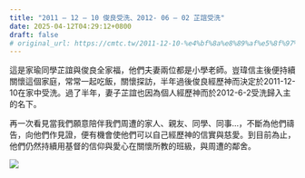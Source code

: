 ```yaml
---
title: "2011 – 12 – 10 俊良受洗、2012- 06 – 02 芷誼受洗"
date: 2025-04-12T04:29:12+0800
draft: false
# original_url: https://cmtc.tw/2011-12-10-%e4%bf%8a%e8%89%af%e5%8f%97%e6%b4%97%e3%80%812012-06-02-%e8%8a%b7%e8%aa%bc%e5%8f%97%e6%b4%97
---
```




這是家瑜同學芷誼與俊良全家福，他們夫妻兩位都是小學老師。豈瑋信主後便持續關懷這個家庭，常常一起吃飯，關懷探訪，半年過後俊良經歷神而決定於2011-12-10在家中受洗。過了半年，妻子芷誼也因為個人經歷神而於2012-6-2受洗歸入主的名下。

再一次看見當我們願意陪伴我們周遭的家人、親友、同學、同事…，不斷為他們禱告，向他們作見證，便有機會使他們可以自己經歷神的信實與慈愛。到目前為止，他們仍然持續用基督的信仰與愛心在關懷所教的班級，與周遭的鄰舍。

![](/images/俊良芷誼受洗.jpg)